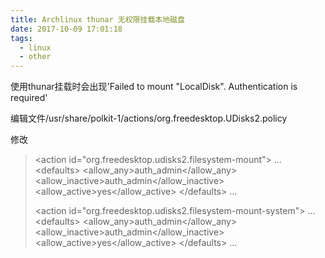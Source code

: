 ```yaml
---
title: Archlinux thunar 无权限挂载本地磁盘
date: 2017-10-09 17:01:18
tags:
  - linux
  - other
---
```



使用thunar挂载时会出现'Failed to mount "LocalDisk". Authentication is required'

<!-- more -->

编辑文件/usr/share/polkit-1/actions/org.freedesktop.UDisks2.policy

修改

> &lt;action id="org.freedesktop.udisks2.filesystem-mount">
> ...
> &lt;defaults>
>   &lt;allow_any>auth_admin&lt;/allow_any>
>   &lt;allow_inactive>auth_admin&lt;/allow_inactive>
>   &lt;allow_active>yes&lt;/allow_active>
> &lt;/defaults>
> ...
> <br>
> 
> &lt;action id="org.freedesktop.udisks2.filesystem-mount-system">
> ...
> &lt;defaults>
>   &lt;allow_any>auth_admin&lt;/allow_any>
>   &lt;allow_inactive>auth_admin&lt;/allow_inactive>
>   &lt;allow_active>yes&lt;/allow_active>
> &lt;/defaults>
> ...
